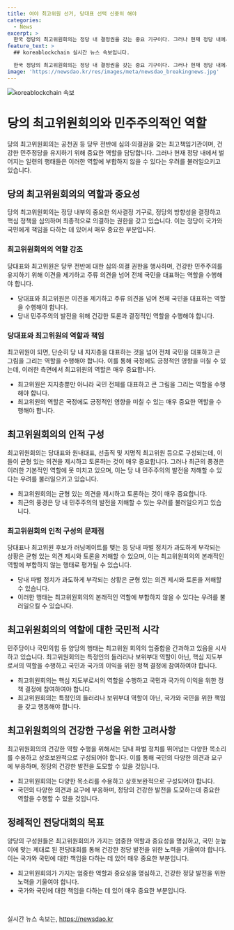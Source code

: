 ```yaml
---
title: 여야 최고위원 선거, 당대표 선택 신중히 해야
categories:
  - News
excerpt: >
  한국 정당의 최고위원회의는 정당 내 결정권을 갖는 중요 기구이다. 그러나 현재 정당 내에서 파벌 정치가 빈번하게 일어나고 있어 걱정스럽다. 특히 여당과 야당에서 각각 지도부 후보들이 러닝메이트를 맺는 등 공론과는 거리가 먼 행보를 보이고 있다. 정당의 다양성과 건강한 민주주의를 위해서는 최고위원의 역할을 감당할 수 있는 지도부가 구성돼야 하며, 선출에 있어 국민의 이목을 고려해야 한다.
feature_text: >
  ## koreablockchain 실시간 뉴스 속보입니다.

  한국 정당의 최고위원회의는 정당 내 결정권을 갖는 중요 기구이다. 그러나 현재 정당 내에서 파벌 정치가 빈번하게 일어나고 있어 걱정스럽다. 특히 여당과 야당에서 각각 지도부 후보들이 러닝메이트를 맺는 등 공론과는 거리가 먼 행보를 보이고 있다. 정당의 다양성과 건강한 민주주의를 위해서는 최고위원의 역할을 감당할 수 있는 지도부가 구성돼야 하며, 선출에 있어 국민의 이목을 고려해야 한다.
image: 'https://newsdao.kr/res/images/meta/newsdao_breakingnews.jpg'
---
```


<p><img src="https://newsdao.kr/res/images/meta/newsdao_breakingnews.jpg" alt="koreablockchain 속보" /></p>

<h1>당의 최고위원회의와 민주주의적인 역할</h1>

<p data-ke-size="size16">당의 최고위원회의는 공천권 등 당무 전반에 심의·의결권을 갖는 최고책임기관이며, 건강한 민주정당을 유지하기 위해 중요한 역할을 담당합니다. 그러나 현재 정당 내에서 벌어지는 일련의 행태들은 이러한 역할에 부합하지 않을 수 있다는 우려를 불러일으키고 있습니다.</p>

<h2>당의 최고위원회의의 역할과 중요성</h2>

<p data-ke-size="size16">당의 최고위원회의는 정당 내부의 중요한 의사결정 기구로, 정당의 방향성을 결정하고 핵심 정책을 심의하며 최종적으로 의결하는 권한을 갖고 있습니다. 이는 정당이 국가와 국민에게 책임을 다하는 데 있어서 매우 중요한 부분입니다.</p>

<h3>최고위원회의의 역할 강조</h3>

<p data-ke-size="size16">당대표와 최고위원은 당무 전반에 대한 심의·의결 권한을 행사하며, 건강한 민주주의를 유지하기 위해 이견을 제기하고 주류 의견을 넘어 전체 국민을 대표하는 역할을 수행해야 합니다.</p>

<ul>
<li>당대표와 최고위원은 이견을 제기하고 주류 의견을 넘어 전체 국민을 대표하는 역할을 수행해야 합니다.</li>
<li>당내 민주주의의 발전을 위해 건강한 토론과 결정적인 역할을 수행해야 합니다.</li>
</ul>

<h3>당대표와 최고위원의 역할과 책임</h3>

<p data-ke-size="size16">최고위원이 되면, 단순히 당 내 지지층을 대표하는 것을 넘어 전체 국민을 대표하고 큰 그림을 그리는 역할을 수행해야 합니다. 이를 통해 국정에도 긍정적인 영향을 미칠 수 있는데, 이러한 측면에서 최고위원의 역할은 매우 중요합니다.</p>

<ul>
<li>최고위원은 지지층뿐만 아니라 국민 전체를 대표하고 큰 그림을 그리는 역할을 수행해야 합니다.</li>
<li>최고위원의 역할은 국정에도 긍정적인 영향을 미칠 수 있는 매우 중요한 역할을 수행해야 합니다.</li>
</ul>

<h2>최고위원회의의 인적 구성</h2>

<p data-ke-size="size16">최고위원회의는 당대표와 원내대표, 선출직 및 지명직 최고위원 등으로 구성되는데, 이들이 균형 있는 의견을 제시하고 토론하는 것이 매우 중요합니다. 그러나 최근의 풍경은 이러한 기본적인 역할에 못 미치고 있으며, 이는 당 내 민주주의의 발전을 저해할 수 있다는 우려를 불러일으키고 있습니다.</p>

<ul>
<li>최고위원회의는 균형 있는 의견을 제시하고 토론하는 것이 매우 중요합니다.</li>
<li>최근의 풍경은 당 내 민주주의의 발전을 저해할 수 있는 우려를 불러일으키고 있습니다.</li>
</ul>

<h3>최고위원회의 인적 구성의 문제점</h3>

<p data-ke-size="size16">당대표나 최고위원 후보가 러닝메이트를 맺는 등 당내 파벌 정치가 과도하게 부각되는 상황은 균형 있는 의견 제시와 토론을 저해할 수 있으며, 이는 최고위원회의의 본래적인 역할에 부합하지 않는 행태로 평가될 수 있습니다.</p>

<ul>
<li>당내 파벌 정치가 과도하게 부각되는 상황은 균형 있는 의견 제시와 토론을 저해할 수 있습니다.</li>
<li>이러한 행태는 최고위원회의의 본래적인 역할에 부합하지 않을 수 있다는 우려를 불러일으킬 수 있습니다.</li>
</ul>

<h2>최고위원회의의 역할에 대한 국민적 시각</h2>

<p data-ke-size="size16">민주당이나 국민의힘 등 양당의 행태는 최고위원 회의의 엄중함을 간과하고 있음을 시사하고 있습니다. 최고위원회의는 특정인의 들러리나 보위부대 역할이 아닌, 핵심 지도부로서의 역할을 수행하고 국민과 국가의 이익을 위한 정책 결정에 참여하여야 합니다.</p>

<ul>
<li>최고위원회의는 핵심 지도부로서의 역할을 수행하고 국민과 국가의 이익을 위한 정책 결정에 참여하여야 합니다.</li>
<li>최고위원회의는 특정인의 들러리나 보위부대 역할이 아닌, 국가와 국민을 위한 책임을 갖고 행동해야 합니다.</li>
</ul>

<h2>최고위원회의의 건강한 구성을 위한 고려사항</h2>

<p data-ke-size="size16">최고위원회의의 건강한 역할 수행을 위해서는 당내 파벌 정치를 뛰어넘는 다양한 목소리를 수용하고 상호보완적으로 구성되어야 합니다. 이를 통해 국민의 다양한 의견과 요구에 부응하며, 정당의 건강한 발전을 도모할 수 있을 것입니다.</p>

<ul>
<li>최고위원회의는 다양한 목소리를 수용하고 상호보완적으로 구성되어야 합니다.</li>
<li>국민의 다양한 의견과 요구에 부응하며, 정당의 건강한 발전을 도모하는데 중요한 역할을 수행할 수 있을 것입니다.</li>
</ul>

<h2>정례적인 전당대회의 목표</h2>

<p data-ke-size="size16">양당의 구성원들은 최고위원회의가 가지는 엄중한 역할과 중요성을 명심하고, 국민 눈높이에 맞는 제대로 된 전당대회를 통해 건강한 정당 발전을 위한 노력을 기울여야 합니다. 이는 국가와 국민에 대한 책임을 다하는 데 있어 매우 중요한 부분입니다.</p>

<ul>
<li>최고위원회의가 가지는 엄중한 역할과 중요성을 명심하고, 건강한 정당 발전을 위한 노력을 기울여야 합니다.</li>
<li>국가와 국민에 대한 책임을 다하는 데 있어 매우 중요한 부분입니다.</li>
</ul>

<p data-ke-size="size16">&nbsp;</p>
실시간 뉴스 속보는, <a href="https://newsdao.kr" rel="dofollow">https://newsdao.kr</a>


